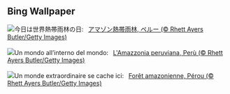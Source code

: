 ## Bing Wallpaper
![](https://www.bing.com/th?id=OHR.PeruAmazon_JA-JP3970237476_UHD.jpg&w=1000)今日は世界熱帯雨林の日:&nbsp;&ensp;[アマゾン熱帯雨林, ペルー (© Rhett Ayers Butler/Getty Images)](https://www.bing.com/th?id=OHR.PeruAmazon_JA-JP3970237476_UHD.jpg)
<br><br/>
![](https://www.bing.com/th?id=OHR.PeruAmazon_IT-IT9169623612_UHD.jpg&w=1000)Un mondo all’interno del mondo:&nbsp;&ensp;[L'Amazzonia peruviana, Perù (© Rhett Ayers Butler/Getty Images)](https://www.bing.com/th?id=OHR.PeruAmazon_IT-IT9169623612_UHD.jpg)
<br><br/>
![](https://www.bing.com/th?id=OHR.PeruAmazon_FR-FR7280583164_UHD.jpg&w=1000)Un monde extraordinaire se cache ici:&nbsp;&ensp;[Forêt amazonienne, Pérou (© Rhett Ayers Butler/Getty Images)](https://www.bing.com/th?id=OHR.PeruAmazon_FR-FR7280583164_UHD.jpg)
<br><br/>
